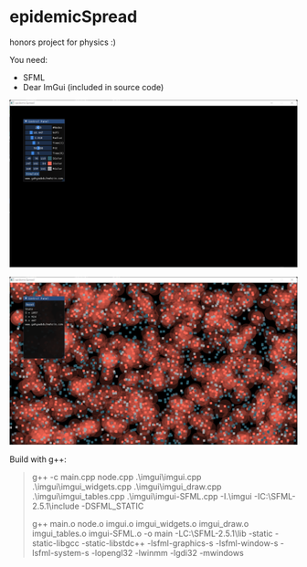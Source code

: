 # epidemicSpread

honors project for physics :)

You need:
- SFML
- Dear ImGui (included in source code)

![alt text](/epidemicSpread/initial.png)

![alt text](/epidemicSpread/final.png)

Build with g++:

>g++ -c main.cpp node.cpp .\imgui\imgui.cpp .\imgui\imgui_widgets.cpp .\imgui\imgui_draw.cpp .\imgui\imgui_tables.cpp .\imgui\imgui-SFML.cpp -I.\imgui -IC:\SFML-2.5.1\include -DSFML_STATIC
>
>g++ main.o node.o imgui.o imgui_widgets.o imgui_draw.o imgui_tables.o imgui-SFML.o -o main -LC:\SFML-2.5.1\lib -static -static-libgcc -static-libstdc++ -lsfml-graphics-s -lsfml-window-s -lsfml-system-s -lopengl32 -lwinmm -lgdi32 -mwindows
